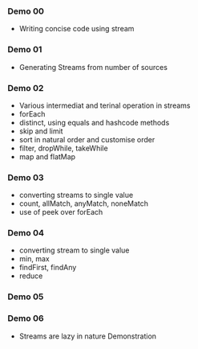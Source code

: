 ### Demo 00
- Writing concise code using stream

### Demo 01
- Generating Streams from number of sources

### Demo 02
- Various intermediat and terinal operation in streams
- forEach
- distinct, using equals and hashcode methods
- skip and limit
- sort in natural order and customise order
- filter, dropWhile, takeWhile
- map and flatMap

### Demo 03
- converting streams to single value
- count, allMatch, anyMatch, noneMatch
- use of peek over forEach

### Demo 04
- converting stream to single value
- min, max
- findFirst, findAny
- reduce

### Demo 05


### Demo 06
- Streams are lazy in nature Demonstration
